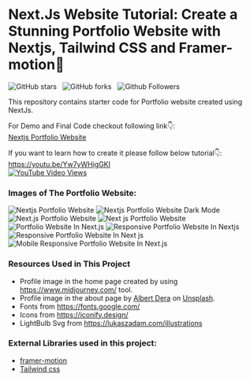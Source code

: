 # Next.Js Website Tutorial: Create a Stunning Portfolio Website with Nextjs, Tailwind CSS and Framer-motion🌟

![GitHub stars](https://img.shields.io/github/stars/SahilGupta27/Next.js-Developer-Portfolio-Starter-Code?style=social&logo=ApacheSpark&label=Stars)&nbsp;&nbsp;
![GitHub forks](https://img.shields.io/github/forks/SahilGupta27/Next.js-Developer-Portfolio-Starter-Code?style=social&logo=KashFlow&maxAge=3600)&nbsp;&nbsp;
![Github Followers](https://img.shields.io/github/followers/SahilGupta27.svg?style=social&label=Follow)&nbsp;&nbsp;<br />

This repository contains starter code for Portfolio website created using NextJs. <br />

For Demo and Final Code checkout following link👇: <br />
[Nextjs Portfolio Website](https://devdreaming.com//videos/nextjs-tutorial-build-portfolio-tailwind-css-framer-motion#code-links) <br />

If you want to learn how to create it please follow below tutorial👇: <br />
https://youtu.be/Yw7yWHigGKI <br />
[![YouTube Video Views](https://img.shields.io/youtube/views/Yw7yWHigGKI?style=social)](https://youtu.be/Yw7yWHigGKI)<br />

### Images of The Portfolio Website:

![Nextjs Portfolio Website](https://github.com/SahilGupta27/Next.js-Developer-Portfolio-Starter-Code/blob/main/website%20images/home-light-desktop.png)
![Nextjs Portfolio Website Dark Mode](https://github.com/SahilGupta27/Next.js-Developer-Portfolio-Starter-Code/blob/main/website%20images/home-dark-desktop.png)
![Next.js Portfolio Website](https://github.com/SahilGupta27/Next.js-Developer-Portfolio-Starter-Code/blob/main/website%20images/about-light-desktop.png)
![Next js Portfolio Website](https://github.com/SahilGupta27/Next.js-Developer-Portfolio-Starter-Code/blob/main/website%20images/projects-dark-desktop.png)
![Portfolio Website In Next.js](https://github.com/SahilGupta27/Next.js-Developer-Portfolio-Starter-Code/blob/main/website%20images/articles-light-desktop.png)
![Responsive Portfolio Website In Nextjs](https://github.com/SahilGupta27/Next.js-Developer-Portfolio-Starter-Code/blob/main/website%20images/about-light-mobile.png)
![Responsive Portfolio Website In Next js](https://github.com/SahilGupta27/Next.js-Developer-Portfolio-Starter-Code/blob/main/website%20images/projects-light-mobile.png)
![Mobile Responsive Portfolio Website In Next.js](https://github.com/SahilGupta27/Next.js-Developer-Portfolio-Starter-Code/blob/main/website%20images/articles-light-mobile.png)


### Resources Used in This Project

- Profile image in the home page created by using https://www.midjourney.com/ tool.
- Profile image in the about page by [Albert Dera](https://unsplash.com/@albertdera?utm_source=unsplash&utm_medium=referral&utm_content=creditCopyText) 
on [Unsplash](https://unsplash.com/photos/ILip77SbmOE?utm_source=unsplash&utm_medium=referral&utm_content=creditCopyText).
- Fonts from https://fonts.google.com/ <br />
- Icons from https://iconify.design/ <br />
- LightBulb Svg from https://lukaszadam.com/illustrations <br />

### External Libraries used in this project:

- [framer-motion](https://www.framer.com/motion/) <br />
- [Tailwind css](https://tailwindcss.com/) <br />


